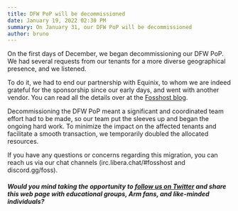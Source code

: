 ```yaml
---
title: DFW PoP will be decommissioned
date: January 19, 2022 02:30 PM
summary: On January 31, our DFW PoP will be decommissioned
author: bruno
---
```


On the first days of December, we began decommissioning our DFW PoP. We had several requests from our tenants for a more diverse geographical presence, and we listened.

To do it, we had to end our partnership with Equinix, to whom we are indeed grateful for the sponsorship since our early days, and went with another vendor. You can read all the details over at the [Fosshost blog](https://fosshost.org/news/diversifying-geographical-presence).

Decommissioning the DFW PoP meant a significant and coordinated team effort had to be made, so our team put the sleeves up and began the ongoing hard work. To minimize the impact on the affected tenants and facilitate a smooth transaction, we temporarily doubled the allocated resources.

If you have any questions or concerns regarding this migration, you can reach us via our chat channels (irc.libera.chat/#fosshost and discord.gg/foss).

##### Would you mind taking the opportunity to [follow us on Twitter](https://twitter.com/aarch64org) and share this web page with educational groups, Arm fans, and like-minded individuals?
